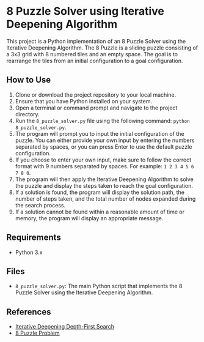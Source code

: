 # 8 Puzzle Solver using Iterative Deepening Algorithm

This project is a Python implementation of an 8 Puzzle Solver using the Iterative Deepening Algorithm. The 8 Puzzle is a sliding puzzle consisting of a 3x3 grid with 8 numbered tiles and an empty space. The goal is to rearrange the tiles from an initial configuration to a goal configuration.

## How to Use

1. Clone or download the project repository to your local machine.
2. Ensure that you have Python installed on your system.
3. Open a terminal or command prompt and navigate to the project directory.
4. Run the `8_puzzle_solver.py` file using the following command: `python 8_puzzle_solver.py`.
5. The program will prompt you to input the initial configuration of the puzzle. You can either provide your own input by entering the numbers separated by spaces, or you can press Enter to use the default puzzle configuration.
6. If you choose to enter your own input, make sure to follow the correct format with 9 numbers separated by spaces. For example: `1 2 3 4 5 6 7 8 0`.
7. The program will then apply the Iterative Deepening Algorithm to solve the puzzle and display the steps taken to reach the goal configuration.
8. If a solution is found, the program will display the solution path, the number of steps taken, and the total number of nodes expanded during the search process.
9. If a solution cannot be found within a reasonable amount of time or memory, the program will display an appropriate message.

## Requirements

- Python 3.x

## Files

- `8_puzzle_solver.py`: The main Python script that implements the 8 Puzzle Solver using the Iterative Deepening Algorithm.

## References

- [Iterative Deepening Depth-First Search](https://en.wikipedia.org/wiki/Iterative_deepening_depth-first_search)
- [8 Puzzle Problem](https://en.wikipedia.org/wiki/15_puzzle)
